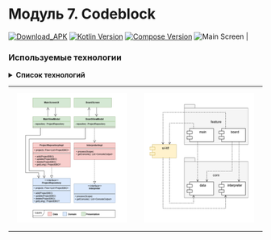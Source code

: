 # Модуль 7. Codeblock

[![Download_APK](https://img.shields.io/badge/Download_APK-brightgreen?logo=android)](https://github.com/HITSEdu/mobile-codeblock/releases/latest)
[![Kotlin Version](https://img.shields.io/badge/Kotlin-2.0.21-7F52FF?logo=kotlin)](https://kotlinlang.org)
[![Compose Version](https://img.shields.io/badge/Compose-1.8.0-4285F4?logo=jetpack-compose)](https://developer.android.com/jetpack/compose)
![Main Screen](screenshots/main.png) |
### Используемые технологии

<details>
<summary><b>Cписок технологий</b></summary>

| Технология    | Версия   |
|---------------|----------|
| Kotlin        | `2.0.21` |
| Compose       | `1.8.0`  |
| DataStore     | `1.1.7`  |
| Serialization | `2.1.0`  |
| JUnit         | `4.13.2` |

</details>

|                                                                                |                                                                           |
|--------------------------------------------------------------------------------|---------------------------------------------------------------------------|
| <div style="padding: 10px;"><img src="img/architecture.png" width="300"></div> | <div style="padding: 10px;"><img src="img/modules.png" width="300"></div> |